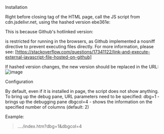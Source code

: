 Installation

Right before closing <BODY> tag of the HTML page, call the JS script from cdn.jsdelivr.net, using the hashed version ebe361e:
    <script src="https://cdn.jsdelivr.net/gh/costincca/web-styles-debug-window@ebe361e/web-styles-debug-window.js"></script>
    
This is because Github's hotlinked version:
>    <script src="[https://raw.githubusercontent.com/costincca/web-styles-debug-window/master/web-styles-debug-window.js]"></script>
is restricted for running in the browsers, as Github implemented a nosniff directive to prevent executing files directly.
For more information, please see: [https://stackoverflow.com/questions/17341122/link-and-execute-external-javascript-file-hosted-on-github]

If hashed version changes, the new version should be replaced in the URL:
![image](https://github.com/costincca/web-styles-debug-window/assets/60868050/9880b784-1947-409f-8da3-14a0c3abb21e)

Configuration

By default, even if it is installed in page, the script does not show anything.
To bring up the debug pane, URL parameters need to be specified:
    dbg=1 - brings up the debugging pane
    dbgcol=4 - shows the information on the specified number of columns (default: 2)

Example: 
> ..../index.htm?dbg=1&dbgcol=4
